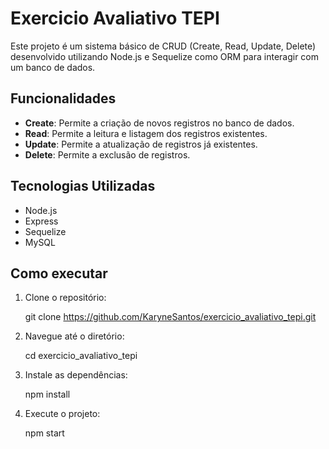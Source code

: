# Exercicio Avaliativo TEPI

Este projeto é um sistema básico de CRUD (Create, Read, Update, Delete) desenvolvido utilizando Node.js e Sequelize como ORM para interagir com um banco de dados.

## Funcionalidades

- **Create**: Permite a criação de novos registros no banco de dados.
- **Read**: Permite a leitura e listagem dos registros existentes.
- **Update**: Permite a atualização de registros já existentes.
- **Delete**: Permite a exclusão de registros.

## Tecnologias Utilizadas

- Node.js
- Express
- Sequelize
- MySQL

## Como executar

1. Clone o repositório:
   
   git clone https://github.com/KaryneSantos/exercicio_avaliativo_tepi.git
2. Navegue até o diretório:
   
   cd exercicio_avaliativo_tepi
3. Instale as dependências:
   
   npm install
4. Execute o projeto:
   
   npm start


